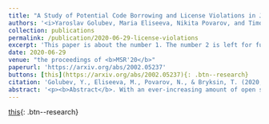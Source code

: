```yaml
---
title: "A Study of Potential Code Borrowing and License Violations in Java Projects on GitHub"
authors: '<i>Yaroslav Golubev, Maria Eliseeva, Nikita Povarov, and Timofey Bryksin</i>'
collection: publications
permalink: /publication/2020-06-29-license-violations
excerpt: 'This paper is about the number 1. The number 2 is left for future work.'
date: 2020-06-29
venue: "the proceedings of <b>MSR'20</b>"
paperurl: 'https://arxiv.org/abs/2002.05237'
buttons: [this](https://arxiv.org/abs/2002.05237){: .btn--research}
citation: 'Golubev, Y., Eliseeva, M., Povarov, N., & Bryksin, T. (2020, June). A Study of Potential Code Borrowing and License Violations in Java Projects on GitHub. In Proceedings of the 17th International Conference on Mining Software Repositories (pp. 54-64).'
abstract: '<p><b>Abstract</b>. With an ever-increasing amount of open source software, the popularity of services like GitHub that facilitate code reuse, and common misconceptions about the licensing of open source software, the problem of license violations in the code is getting more and more prominent. In this study, we compile an extensive corpus of popular Java projects from GitHub, search it for code clones and perform an original analysis of possible code borrowing and license violations on the level of code fragments. We chose Java as a language because of its popularity in industry, where the plagiarism problem is especially relevant because of possible legal action. We analyze and discuss distribution of 94 different discovered and manually evaluated licenses in files and projects, differences in the licensing of files, distribution of potential code borrowing between licenses, various types of possible license violations, most violated licenses, etc. Studying possible license violations in specific blocks of code, we have discovered that 29.6% of them might be involved in potential code borrowing and 9.4% of them could potentially violate original licenses.</p>'
---
```


[this](https://arxiv.org/abs/2002.05237){: .btn--research}
